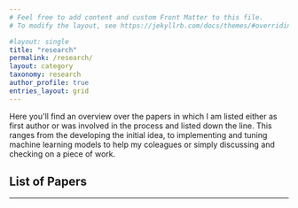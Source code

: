 ```yaml
---
# Feel free to add content and custom Front Matter to this file.
# To modify the layout, see https://jekyllrb.com/docs/themes/#overriding-theme-defaults

#layout: single
title: "research"
permalink: /research/
layout: category
taxonomy: research
author_profile: true
entries_layout: grid
---
```


Here you'll find an overview over the papers in which I am listed either as first author or was involved in the process and listed down the line.
This ranges from the developing the initial idea, to implementing and tuning machine learning models to help my coleagues or simply discussing and checking on a piece of work.

## List of Papers

---
